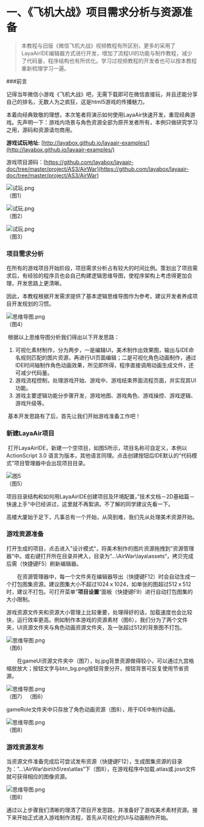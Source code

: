 # 一、《飞机大战》项目需求分析与资源准备

>  本教程与旧版《微信飞机大战》视频教程有所区别，更多的采用了LayaAirIDE编辑器方式进行开发，增加了流程UI的功能与制作教程，减少了代码量，程序结构也有所优化。学习过视频教程的开发者也可以按本教程重新梳理学习一遍。

###前言

​	记得当年微信小游戏《飞机大战》吧，无需下载即可在微信直接玩，并且还能分享自己的排名，无数人为之疯狂，这是html5游戏的传播魅力。

​	本着向经典致敬的理想，本次笔者将演示如何使用LayaAir快速开发，重现经典游戏。先声明一下：游戏内场景与角色资源全部为原开发者所有，本例只做研究学习之用，源码和资源请勿商用。



**游戏试玩地址**: [http://layabox.github.io/layaair-examples/](http://layabox.github.io/layaair-examples/)

游戏项目源码：[https://github.com/layabox/layaair-doc/tree/master/project/AS3/AirWar](https://github.com/layabox/layaair-doc/tree/master/project/AS3/AirWar)

![试玩.png](img/1.png)<br />（图1） 

![试玩.png](img/2.png)<br />（图2）

![试玩.png](img/3.png)<br />（图3）



### 项目需求分析

​	在所有的游戏项目开始阶段，项目需求分析占有较大的时间比例。策划出了项目需求后，有经验的程序员也会自己构建逻辑思维导图，使程序架构上考虑得更加合理，开发思路上更清晰。

​	因此，本教程根据开发需求提供了基本逻辑思维导图作为参考。建议开发者养成项目开发规划的习惯。

![思维导图.png](img/4.png)<br />（图4）

​	根据以上思维导图分析我们得出以下开发思路：

1. 可视化素材制作，分为两步，一是编辑UI，美术制作出效果图，输出与IDE命名规则匹配的图片资源，再进行UI页面编辑；二是可视化角色动画制作，通过IDE时间轴制作角色动画效果，所见即所得，程序直接调用动画生成文件，还可减少代码量。
2. 游戏流程控制，处理游戏开始、游戏中、游戏结束界面流程页面，并实现其UI功能。
3. 游戏主要逻辑功能分步骤开发，游戏地图、游戏角色、游戏操控、游戏逻辑、游戏升级等。

​        基本开发思路有了后，首先让我们开始游戏准备工作吧！



### 新建LayaAir项目

​	打开LayaAirIDE，新建一个空项目，如图5所示，项目名称可自定义，本例以 ActionScript 3.0 语言为版本，其他语言同理。点击创建按钮后IDE默认的“代码模式”项目管理器中会出现项目目录。

![图5](img/5.png)<br />（图5）

​	项目目录结构和如何用LayaAirIDE创建项目及环境配置，”技术文档－2D基础篇－快速上手“中已经讲过，这里就不再絮讲。不了解的同学建议先看一下。

​       高楼大厦始于足下，凡事总有一个开始，从简到难，我们先从处理美术资源开始。

 



### 游戏资源准备

​	打开生成的项目，点击进入”设计模式“，将美术制作的图片资源拖拽到”资源管理器“中。或右键打开所在目录并拷入，目录为”...\AirWar\laya\assets“，拷贝完成后需（快捷键F5）刷新编辑器。

　　在资源管理器中，每一个文件夹在编辑器导出（快捷键F12）时会自动生成一个打包图集资源。建议图集大小不超过1024ｘ1024，如单张的图超过512ｘ512时，建议不打包。可打开菜单”**项目设置**“面板（快捷键F9）进行自动打包图集的大小限制。

​	游戏资源文件夹和资源大小管理上比较重要，处理得好的话，加载速度也会比较快，运行效率更高。例如制作本游戏的资源素材（图6），我们分为了两个文件夹，UI资源文件夹与角色动画资源文件夹，及一张超过512的背景图不打包。

 ![思维导图.png](img/5.png)<br />（图6）


　　在gameUI资源文件夹中（图7），bj.jpg背景资源做得较小，可以通过九宫格缩放放大；按钮文字与btn_bg.png按钮背景分开，按钮背景可反复使用节省资源。

 ![思维导图.png](img/6.png) <br />（图7）
（图6）

gameRole文件夹中只存放了角色动画资源（图8），用于IDE中制作动画。

![思维导图.png](img/7.png)<br />（图8）



### 游戏资源发布

当资源文件准备完成后可尝试发布资源（快捷键F12），生成图集资源的目录为：”...\AirWar\bin\h5\res\atlas“下（图8），在游戏程序中加载.atlas或.josn文件就可获得相应的图像资源。

![思维导图.png](img/8.png)<br />（图8） 



通过以上步骤我们清晰的理清了项目开发思路，并准备好了游戏美术素材资源。接下来开始正式进入游戏制作流程，首先从可视化的UI与动画制作开始。